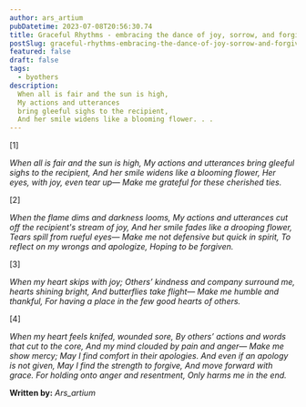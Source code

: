 ```yaml
---
author: ars_artium
pubDatetime: 2023-07-08T20:56:30.74
title: Graceful Rhythms - embracing the dance of joy, sorrow, and forgiveness.
postSlug: graceful-rhythms-embracing-the-dance-of-joy-sorrow-and-forgiveness
featured: false
draft: false
tags:
  - byothers
description:
  When all is fair and the sun is high,
  My actions and utterances
  bring gleeful sighs to the recipient,
  And her smile widens like a blooming flower. . .
---
```


[1]

*When all is fair and the sun is high,*
*My actions and utterances*
*bring  gleeful sighs to the recipient,*
*And her smile widens like a blooming flower,*
*Her eyes, with joy, even tear up—*
*Make me grateful for these cherished ties.*

[2]

*When the flame dims and darkness looms,*
*My actions and utterances*
*cut off the recipient's stream of joy,*
*And her smile fades like a drooping flower,*
*Tears spill from rueful eyes—*
*Make me not defensive but quick in spirit,*
*To reflect on my wrongs and apologize,*
*Hoping to be forgiven.*

[3]

*When my heart skips with joy;*
*Others’ kindness and company surround me,* 
*hearts shining bright,*
*And butterflies take flight—*
*Make me humble and thankful,*
*For having a place in the few good hearts of others.*

[4]

*When my heart feels knifed, wounded sore,*
*By others’ actions and words that cut to the core,*
*And my mind clouded by pain and anger—*
*Make me show mercy;*
*May I find comfort in their apologies.*
*And even if an apology is not given,*
*May I find the strength to forgive,*
*And move forward with grace.*
*For holding onto anger and resentment,*
*Only harms me in the end.*


**Written by:** *Ars_artium*